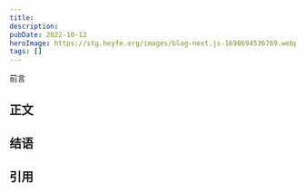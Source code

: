 ```yaml
---
title:
description:
pubDate: 2022-10-12
heroImage: https://stg.heyfe.org/images/blog-next.js-1690694536769.webp
tags: []
---
```


前言

## 正文

## 结语

## 引用
